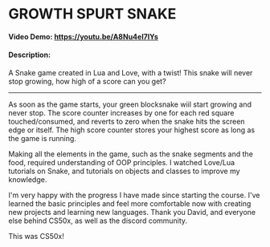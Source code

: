 # GROWTH SPURT SNAKE

#### Video Demo: https://youtu.be/A8Nu4eI7lYs

#### Description:

A Snake game created in Lua and Love, with a twist!
This snake will never stop growing, how high of a score can you get?

----------------------------------------------------------------------------------------------------------------

As soon as the game starts, your green blocksnake wiil start growing and never stop. The score counter increases by one for each red square touched/consumed, and reverts to zero when the snake hits the screen edge or itself. The high score counter stores your highest score as long as the game is running. 

Making all the elements in the game, such as the snake segments and the food, required understanding of OOP principles. I watched Love/Lua tutorials on Snake, and tutorials on objects and classes to improve my knowledge. 

I'm very happy with the progress I have made since starting the course. I've learned the basic principles and feel more comfortable now with creating new projects and learning new languages. Thank you David, and everyone else behind CS50x, as well as the discord community. 

This was CS50x!
